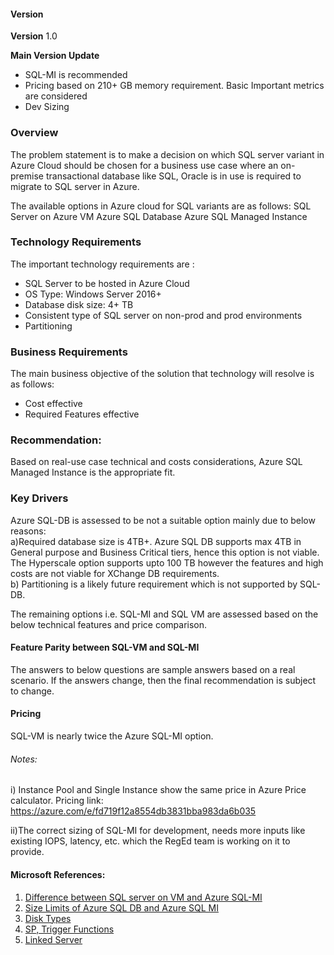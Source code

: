 #### Version


**Version**  1.0

**Main Version Update**<br />
* SQL-MI is recommended<br />
* Pricing based on 210+ GB memory requirement. Basic Important metrics are considered<br />
* Dev Sizing


### Overview
 
The problem statement is to make a decision on which SQL server variant in Azure Cloud should be chosen for a business use case where an on-premise transactional database like SQL, Oracle is in use is required to migrate to SQL server in Azure.
 
The available options in Azure cloud for SQL variants are as follows:
SQL Server on Azure VM
Azure SQL Database 
Azure SQL Managed Instance
 
### Technology Requirements
 
The important technology requirements are :<br />
* SQL Server to be hosted in Azure Cloud
* OS Type: Windows Server 2016+
* Database disk size: 4+ TB
* Consistent type of SQL server on non-prod and prod environments
* Partitioning 
 
### Business Requirements 
 
The main business objective of the solution that technology will resolve is as follows:
* Cost effective 
* Required Features effective
 
 
### Recommendation: 
Based on real-use case technical and costs considerations, Azure SQL Managed Instance is the appropriate fit. 
 
### Key Drivers
 
Azure SQL-DB is assessed to be not a suitable option mainly due to below reasons:<br />
a)Required database size is 4TB+. Azure SQL DB supports max 4TB in General purpose and Business Critical tiers, hence this option is not viable. 
The Hyperscale option supports upto 100 TB however the features and high costs are not viable for XChange DB requirements. <br />
b) Partitioning is a likely future requirement which is not supported by SQL-DB. <br />
 
The remaining options i.e. SQL-MI and SQL VM are assessed based on the below technical features and price comparison.
 
 
#### Feature Parity between SQL-VM and SQL-MI
The answers to below questions are sample answers based on a real scenario. If the answers change, then the final recommendation is subject to change.
 
 
 
 
 
#### Pricing
 
SQL-VM is nearly twice the Azure SQL-MI option.
 


###### Notes:
i) Instance Pool and Single Instance show the same price in Azure Price calculator.
Pricing link: https://azure.com/e/fd719f12a8554db3831bba983da6b035
 
ii)The correct sizing of SQL-MI for development, needs more inputs like existing IOPS, latency, etc. which the RegEd team is working on it to provide. 



#### Microsoft References:
1. [Difference between SQL server on VM and Azure SQL-MI](https://docs.microsoft.com/en-us/azure/azure-sql/managed-instance/transact-sql-tsql-differences-sql-server)
2. [Size Limits of Azure SQL DB and Azure SQL MI](https://docs.microsoft.com/en-us/azure/azure-sql/database/service-tiers-vcore?tabs=azure-portal)
3. [Disk Types](https://docs.microsoft.com/en-us/azure/virtual-machines/windows/disks-types)
4. [SP, Trigger Functions](https://docs.microsoft.com/en-us/azure/azure-sql/managed-instance/transact-sql-tsql-differences-sql-server#stored-procedures-functions-and-triggers) 
5. [Linked Server](https://docs.microsoft.com/en-us/azure/azure-sql/managed-instance/transact-sql-tsql-differences-sql-server#linked-servers)
